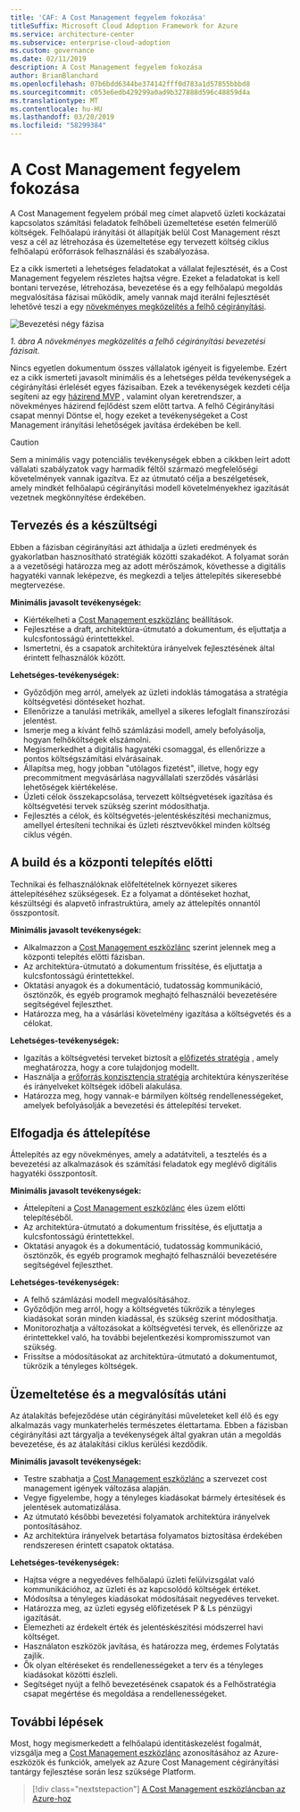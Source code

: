 ```yaml
---
title: 'CAF: A Cost Management fegyelem fokozása'
titleSuffix: Microsoft Cloud Adoption Framework for Azure
ms.service: architecture-center
ms.subservice: enterprise-cloud-adoption
ms.custom: governance
ms.date: 02/11/2019
description: A Cost Management fegyelem fokozása
author: BrianBlanchard
ms.openlocfilehash: 07b6bdd6344be374142fff0d783a1d57855bbbd8
ms.sourcegitcommit: c053e6edb429299a0ad9b327888d596c48859d4a
ms.translationtype: MT
ms.contentlocale: hu-HU
ms.lasthandoff: 03/20/2019
ms.locfileid: "58299384"
---
```

# <a name="cost-management-discipline-improvement"></a>A Cost Management fegyelem fokozása

A Cost Management fegyelem próbál meg címet alapvető üzleti kockázatai kapcsolatos számítási feladatok felhőbeli üzemeltetése esetén felmerülő költségek. Felhőalapú irányítási öt állapítják belül Cost Management részt vesz a cél az létrehozása és üzemeltetése egy tervezett költség ciklus felhőalapú erőforrások felhasználási és szabályozása.

Ez a cikk ismerteti a lehetséges feladatokat a vállalat fejlesztését, és a Cost Management fegyelem részletes hajtsa végre. Ezeket a feladatokat is kell bontani tervezése, létrehozása, bevezetése és a egy felhőalapú megoldás megvalósítása fázisai működik, amely vannak majd iterálni fejlesztését lehetővé teszi a egy [növekményes megközelítés a felhő cégirányítási](../journeys/overview.md#an-incremental-approach-to-cloud-governance).

![Bevezetési négy fázisa](../../_images/adoption-phases.png)

*1. ábra A növekményes megközelítés a felhő cégirányítási bevezetési fázisait.*

Nincs egyetlen dokumentum összes vállalatok igényeit is figyelembe. Ezért ez a cikk ismerteti javasolt minimális és a lehetséges példa tevékenységek a cégirányítási érlelését egyes fázisaiban. Ezek a tevékenységek kezdeti célja segíteni az egy [házirend MVP](../journeys/overview.md#an-incremental-approach-to-cloud-governance) , valamint olyan keretrendszer, a növekményes házirend fejlődést szem előtt tartva. A felhő Cégirányítási csapat mennyi Döntse el, hogy ezeket a tevékenységeket a Cost Management irányítási lehetőségek javítása érdekében be kell.

> [!CAUTION]
> Sem a minimális vagy potenciális tevékenységek ebben a cikkben leírt adott vállalati szabályzatok vagy harmadik féltől származó megfelelőségi követelmények vannak igazítva. Ez az útmutató célja a beszélgetések, amely mindkét felhőalapú cégirányítási modell követelményekhez igazítását vezetnek megkönnyítése érdekében.

## <a name="planning-and-readiness"></a>Tervezés és a készültségi

Ebben a fázisban cégirányítási azt áthidalja a üzleti eredmények és gyakorlatban hasznosítható stratégiák közötti szakadékot. A folyamat során a a vezetőségi határozza meg az adott mérőszámok, követhesse a digitális hagyatéki vannak leképezve, és megkezdi a teljes áttelepítés sikeresebbé megtervezése.

**Minimális javasolt tevékenységek:**

* Kiértékelheti a [Cost Management eszközlánc](toolchain.md) beállítások.
* Fejlesztése a draft, architektúra-útmutató a dokumentum, és eljuttatja a kulcsfontosságú érintettekkel.
* Ismertetni, és a csapatok architektúra irányelvek fejlesztésének által érintett felhasználók között.

**Lehetséges-tevékenységek:**

* Győződjön meg arról, amelyek az üzleti indoklás támogatása a stratégia költségvetési döntéseket hozhat.
* Ellenőrizze a tanulási metrikák, amellyel a sikeres lefoglalt finanszírozási jelentést.
* Ismerje meg a kívánt felhő számlázási modell, amely befolyásolja, hogyan felhőköltségek elszámolni.
* Megismerkedhet a digitális hagyatéki csomaggal, és ellenőrizze a pontos költségszámítási elvárásainak.
* Állapítsa meg, hogy jobban "utólagos fizetést", illetve, hogy egy precommitment megvásárlása nagyvállalati szerződés vásárlási lehetőségek kiértékelése.
* Üzleti célok összekapcsolása, tervezett költségvetések igazítása és költségvetési tervek szükség szerint módosíthatja.
* Fejlesztés a célok, és költségvetés-jelentéskészítési mechanizmus, amellyel értesíteni technikai és üzleti résztvevőkkel minden költség ciklus végén.

## <a name="build-and-pre-deployment"></a>A build és a központi telepítés előtti

Technikai és felhasználóknak előfeltételnek környezet sikeres áttelepítéséhez szükségesek. Ez a folyamat a döntéseket hozhat, készültségi és alapvető infrastruktúra, amely az áttelepítés onnantól összpontosít.

**Minimális javasolt tevékenységek:**

* Alkalmazzon a [Cost Management eszközlánc](toolchain.md) szerint jelennek meg a központi telepítés előtti fázisban.
* Az architektúra-útmutató a dokumentum frissítése, és eljuttatja a kulcsfontosságú érintettekkel.
* Oktatási anyagok és a dokumentáció, tudatosság kommunikáció, ösztönzők, és egyéb programok meghajtó felhasználói bevezetésére segítségével fejleszthet.
* Határozza meg, ha a vásárlási követelmény igazítása a költségvetés és a célokat.

**Lehetséges-tevékenységek:**

* Igazítás a költségvetési terveket biztosít a [előfizetés stratégia](../../decision-guides/subscriptions/overview.md) , amely meghatározza, hogy a core tulajdonjog modellt.
* Használja a [erőforrás konzisztencia stratégia](../../decision-guides/resource-consistency/overview.md) architektúra kényszerítése és irányelveket költségek időbeli alakulása.
* Határozza meg, hogy vannak-e bármilyen költség rendellenességeket, amelyek befolyásolják a bevezetési és áttelepítési terveket.

## <a name="adopt-and-migrate"></a>Elfogadja és áttelepítése

Áttelepítés az egy növekményes, amely a adatátviteli, a tesztelés és a bevezetési az alkalmazások és számítási feladatok egy meglévő digitális hagyatéki összpontosít.

**Minimális javasolt tevékenységek:**

* Áttelepíteni a [Cost Management eszközlánc](toolchain.md) éles üzem előtti telepítéséből.
* Az architektúra-útmutató a dokumentum frissítése, és eljuttatja a kulcsfontosságú érintettekkel.
* Oktatási anyagok és a dokumentáció, tudatosság kommunikáció, ösztönzők, és egyéb programok meghajtó felhasználói bevezetésére segítségével fejleszthet.

**Lehetséges-tevékenységek:**

* A felhő számlázási modell megvalósításához.
* Győződjön meg arról, hogy a költségvetés tükrözik a tényleges kiadásokat során minden kiadással, és szükség szerint módosíthatja.
* Monitorozhatja a változásokat a költségvetési tervek, és ellenőrizze az érintettekkel való, ha további bejelentkezési kompromisszumot van szükség.
* Frissítse a módosításokat az architektúra-útmutató a dokumentumot, tükrözik a tényleges költségek.

## <a name="operate-and-post-implementation"></a>Üzemeltetése és a megvalósítás utáni

Az átalakítás befejeződése után cégirányítási műveleteket kell élő és egy alkalmazás vagy munkaterhelés természetes élettartama. Ebben a fázisban cégirányítási azt tárgyalja a tevékenységek által gyakran után a megoldás bevezetése, és az átalakítási ciklus kerülési kezdődik.

**Minimális javasolt tevékenységek:**

* Testre szabhatja a [Cost Management eszközlánc](toolchain.md) a szervezet cost management igények változása alapján.
* Vegye figyelembe, hogy a tényleges kiadásokat bármely értesítések és jelentések automatizálása.
* Az útmutató későbbi bevezetési folyamatok architektúra irányelvek pontosításához.
* Az architektúra irányelvek betartása folyamatos biztosítása érdekében rendszeresen érintett csapatok oktatása.

**Lehetséges-tevékenységek:**

* Hajtsa végre a negyedéves felhőalapú üzleti felülvizsgálat való kommunikációhoz, az üzleti és az kapcsolódó költségek értéket.
* Módosítsa a tényleges kiadásokat módosításait negyedéves terveket.
* Határozza meg, az üzleti egység előfizetések P & Ls pénzügyi igazítását.
* Elemezheti az érdekelt érték és jelentéskészítési módszerrel havi költséget.
* Használaton eszközök javítása, és határozza meg, érdemes Folytatás zajlik.
* Ők olyan eltéréseket és rendellenességeket a terv és a tényleges kiadásokat közötti észleli.
* Segítséget nyújt a felhő bevezetésének csapatok és a Felhőstratégia csapat megértése és megoldása a rendellenességeket.

## <a name="next-steps"></a>További lépések

Most, hogy megismerkedett a felhőalapú identitáskezelést fogalmát, vizsgálja meg a [Cost Management eszközlánc](toolchain.md) azonosításához az Azure-eszközök és funkciók, amelyek az Azure Cost Management cégirányítási tantárgy fejlesztése során lesz szüksége Platform.

> [!div class="nextstepaction"]
> [A Cost Management eszközláncban az Azure-hoz](toolchain.md)